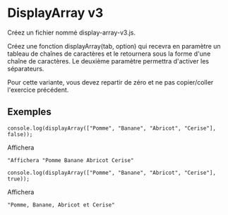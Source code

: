 # DisplayArray v3

Créez un fichier nommé display-array-v3.js.

Créez une fonction displayArray(tab, option) qui recevra en paramètre un tableau de chaînes de caractères et le retournera sous la forme d'une chaîne de caractères. Le deuxième paramètre permettra d'activer les séparateurs.

Pour cette variante, vous devez repartir de zéro et ne pas copier/coller l'exercice précédent.

## Exemples

```
console.log(displayArray(["Pomme", "Banane", "Abricot", "Cerise"], false));
```

Affichera

```
"Affichera "Pomme Banane Abricot Cerise"
```

```
console.log(displayArray(["Pomme", "Banane", "Abricot", "Cerise"], true));
```

Affichera

```
"Pomme, Banane, Abricot et Cerise"
```
